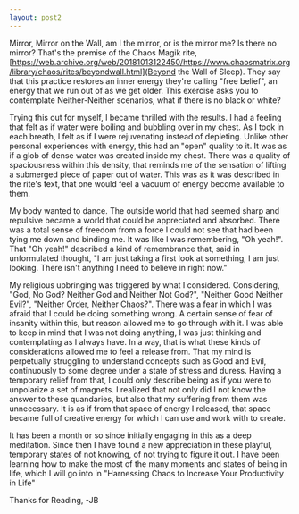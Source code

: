 ```yaml
---
layout: post2
---
```


Mirror, Mirror on the Wall, am I the mirror, or is the mirror me? Is there no mirror?
That's the premise of the Chaos Magik rite, [https://web.archive.org/web/20181013122450/https://www.chaosmatrix.org/library/chaos/rites/beyondwall.html](Beyond the Wall of Sleep). They say that this practice restores an inner energy they're calling "free belief", an energy that we run out of as we get older. This exercise asks you to contemplate Neither-Neither scenarios, what if there is no black or white?

Trying this out for myself, I became thrilled with the results. I had a feeling that felt as if water were boiling and bubbling over in my chest. As I took in each breath, I felt as if I were rejuvenating instead of depleting. Unlike other personal experiences with energy, this had an "open" quality to it. It was as if a glob of dense water was created inside my chest. There was a quality of spaciousness within this density, that reminds me of the sensation of lifting a submerged piece of paper out of water. This was as it was described in the rite's text, that one would feel a vacuum of energy become available to them.

My body wanted to dance. The outside world that had seemed sharp and repulsive became a world that could be appreciated and absorbed. There was a total sense of freedom from a force  I could not see that had been tying me down and binding me. It was like I was remembering, "Oh yeah!". That "Oh yeah!" described a kind of remembrance that, said in unformulated thought, "I am just taking a first look at something, I am just looking. There isn't anything I need to believe in right now."

My religious upbringing was triggered by what I considered. Considering, "God, No God? Neither God and Neither Not God?", "Neither Good Neither Evil?", "Neither Order, Neither Chaos?". There was a fear in which I was afraid that I could be doing something wrong. A certain sense of fear of insanity within this, but reason allowed me to go through with it. I was able to keep in mind that I was not doing anything, I was just thinking and contemplating as I always have. In a way, that is what these kinds of considerations allowed me to feel a release from. That my mind is perpetually struggling to understand concepts such as Good and Evil, continuously to some degree under a state of stress and duress. Having a temporary relief from that, I could only describe being as if you were to unpolarize a set of magnets. I realized that not only did I not know the answer to these quandaries, but also that my suffering from them was unnecessary. It is as if from that space of energy I released, that space became full of creative energy for which I can use and work with to create.

It has been a month or so since initially engaging in this as a deep meditation. Since then I have found a new appreciation in these playful, temporary states of not knowing, of not trying to figure it out. I have been learning how to make the most of the many moments and states of being in life, which I will go into in "Harnessing Chaos to Increase Your Productivity in Life"

Thanks for Reading,
-JB  
